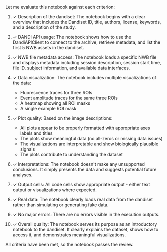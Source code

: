 Let me evaluate this notebook against each criterion:

1. ✓ Description of the dandiset: The notebook begins with a clear overview that includes the Dandiset ID, title, authors, license, keywords, and a description of the study.

2. ✓ DANDI API usage: The notebook shows how to use the DandiAPIClient to connect to the archive, retrieve metadata, and list the first 5 NWB assets in the dandiset.

3. ✓ NWB file metadata access: The notebook loads a specific NWB file and displays metadata including session description, session start time, file ID, subject information, and available data interfaces.

4. ✓ Data visualization: The notebook includes multiple visualizations of the data:
   - Fluorescence traces for three ROIs
   - Event amplitude traces for the same three ROIs
   - A heatmap showing all ROI masks
   - A single example ROI mask

5. ✓ Plot quality: Based on the image descriptions:
   - All plots appear to be properly formatted with appropriate axes labels and titles
   - The plots show meaningful data (no all-zeros or missing data issues)
   - The visualizations are interpretable and show biologically plausible signals
   - The plots contribute to understanding the dataset

6. ✓ Interpretations: The notebook doesn't make any unsupported conclusions. It simply presents the data and suggests potential future analyses.

7. ✓ Output cells: All code cells show appropriate output - either text output or visualizations where expected.

8. ✓ Real data: The notebook clearly loads real data from the dandiset rather than simulating or generating fake data.

9. ✓ No major errors: There are no errors visible in the execution outputs.

10. ✓ Overall quality: The notebook serves its purpose as an introductory notebook to the dandiset. It clearly explains the dataset, shows how to access it, and demonstrates meaningful visualizations.

All criteria have been met, so the notebook passes the review.